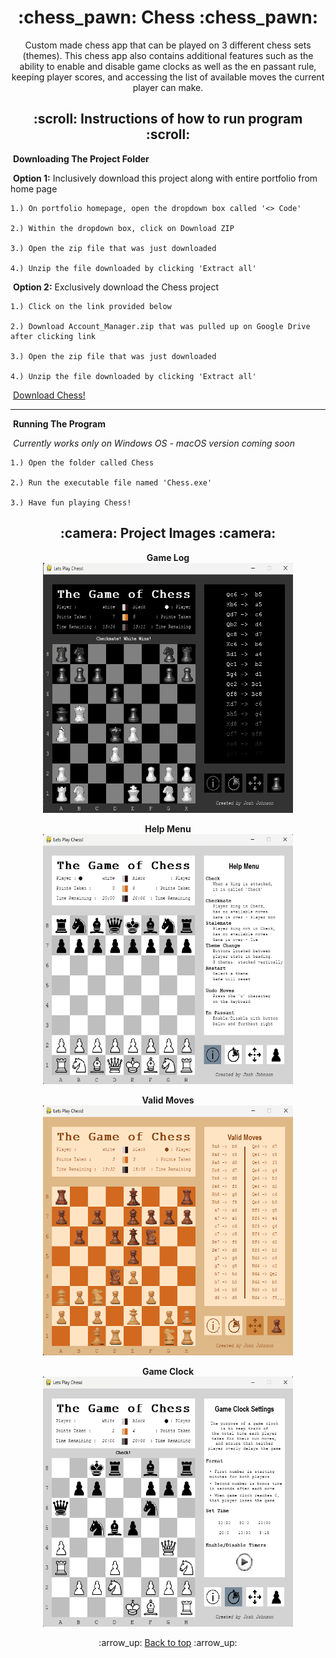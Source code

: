 <h1 align='center'>:chess_pawn: Chess :chess_pawn:</h1>
<p align='center'>
    Custom made chess app that can be played on 3 different chess sets (themes). This chess app also contains additional features 
    such as the ability to enable and disable game clocks as well as the en passant rule, keeping player scores, and 
    accessing the list of available moves the current player can make.
</p>

<!-- instruction section -->
<h2 align='center'>:scroll: Instructions of how to run program :scroll:</h2>

&nbsp;**Downloading The Project Folder**

&nbsp;**Option 1:** Inclusively download this project along with entire portfolio from home page

    1.) On portfolio homepage, open the dropdown box called '<> Code'

    2.) Within the dropdown box, click on Download ZIP

    3.) Open the zip file that was just downloaded

    4.) Unzip the file downloaded by clicking 'Extract all'

&nbsp;**Option 2:** Exclusively download the Chess project

    1.) Click on the link provided below

    2.) Download Account_Manager.zip that was pulled up on Google Drive after clicking link

    3.) Open the zip file that was just downloaded

    4.) Unzip the file downloaded by clicking 'Extract all'

&nbsp;<a href="https://drive.google.com/file/d/1j7yMjDVD1lZuNrEZI-7gKghA7E9bHbnL/view?usp=drive_web">Download Chess!</a>

<hr>

&nbsp;**Running The Program**

&nbsp;*Currently works only on Windows OS - macOS version coming soon*

    1.) Open the folder called Chess

    2.) Run the executable file named 'Chess.exe'

    3.) Have fun playing Chess!

<h2 align='center'>:camera: Project Images :camera:</h2>
<div align='center'>

**Game Log**<br>
<img width="400" height="400" alt="Game Log" src="Project_Images/Game_Log.png">

**Help Menu**<br>
<img width="400" height="400" alt="Help Menu" src="Project_Images/Help_Menu.png">

**Valid Moves**<br>
<img width="400" height="400" alt="Valid Moves" src="Project_Images/Valid_Moves.png">

**Game Clock**<br>
<img width="400" height="400" alt="Game Clock" src="Project_Images/Game_Clock.png">
</div>

<!-- footer section -->
<div align='center'>
    <p>:arrow_up: <a href="#chess_pawn-Chess-chess_pawn">Back to top</a> :arrow_up:</p>
</div>
